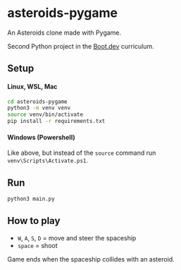 # asteroids-pygame

An Asteroids clone made with Pygame.

Second Python project in the [Boot.dev](https://www.boot.dev/) curriculum.

## Setup

#### Linux, WSL, Mac
```sh
cd asteroids-pygame
python3 -m venv venv
source venv/bin/activate
pip install -r requirements.txt
```

#### Windows (Powershell)
Like above, but instead of the `source` command run `venv\Scripts\Activate.ps1`.

## Run

```sh
python3 main.py
```

## How to play
- `W`, `A`, `S`, `D` = move and steer the spaceship
- `space` = shoot

Game ends when the spaceship collides with an asteroid.
